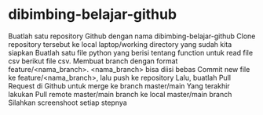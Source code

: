 # dibimbing-belajar-github

Buatlah satu repository Github dengan nama dibimbing-belajar-github
Clone repository tersebut ke local laptop/working directory yang sudah kita siapkan
Buatlah satu file python yang berisi tentang function untuk read file csv berikut file csv.
Membuat branch dengan format feature/<nama_branch>. <nama_branch> bisa diisi bebas
Commit new file ke feature/<nama_branch>, lalu push ke repository
Lalu, buatlah Pull Request di Github untuk merge ke branch master/main
Yang terakhir lakukan Pull remote master/main branch ke local master/main branch
Silahkan screenshoot setiap stepnya
